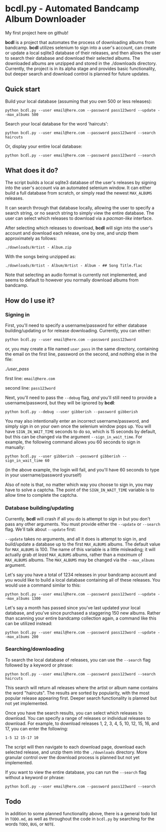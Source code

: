 # bcdl.py - Automated Bandcamp Album Downloader

My first project here on github!

**bcdl** is a project that automates the process of downloading albums from bandcamp. **bcdl** utilizes selenium to sign into a user's account, can create or update a local sqlite3 database of their releases, and then allows the user to search their database and download their selected albums. The downloaded albums are unzipped and stored in the ./downloads directory. Currently, the project is in its alpha stage and provides basic functionality, but deeper search and download control is planned for future updates.

## Quick start

Build your local database (assuming that you own 500 or less releases):

`python bcdl.py --user email@here.com --password pass123word --update --max_albums 500`

Search your local database for the word 'haircuts':

`python bcdl.py --user email@here.com --password pass123word --search haircuts`

Or, display your entire local database:

`python bcdl.py --user email@here.com --password pass123word --search`

## What does it do?

The script builds a local sqlite3 database of the user's releases by signing into the user's account via an automated selenium window. It can either build a full database from scratch, or simply read the newest `MAX_ALBUMS` releases.

It can search through that database locally, allowing the user to specify a search string, or no search string to simply view the entire database. The user can select which releases to download via a *pacman-like* interface.

After selecting which releases to download, **bcdl** will sign into the user's account and download each release, one by one, and unzip them approximately as follows:

`./downloads/Artist - Album.zip`

With the songs being unzipped as:

`./downloads/Artist - Album/Artist - Album - ## Song Title.flac`

Note that selecting an audio format is currently not implemented, and seems to default to however you normally download albums from bandcamp.

## How do I use it?

### Signing in

First, you'll need to specify a username/password for either database building/updating or for release downloading. Currently, you can either:

`python bcdl.py --user email@here.com --password pass123word`

or, you may create a file named `user_pass` in the same directory, containing the email on the first line, password on the second, and nothing else in the file:

*./user_pass*

first line: `email@here.com`

second line: `pass123word`

Next, you'll need to pass the `--debug` flag, *and* you'll still need to provide a username/password, but they will be ignored by **bcdl**:

`python bcdl.py --debug --user gibberish --password gibberish`

You may also intentionally enter an incorrect username/password, and simply sign in on your own once the selenium window pops up. You will have `SIGN_IN_WAIT_TIME` seconds to do so, which is 15 seconds by default, but this can be changed via the argument `--sign_in_wait_time`. For example, the following command allows you 60 seconds to sign in manually:

`python bcdl.py --user gibberish --password gibberish --sign_in_wait_time 60`

(in the above example, the login will fail, and you'll have 60 seconds to type in your username/password yourself)

Also of note is that, no matter which way you choose to sign in, you may have to solve a captcha. The point of the `SIGN_IN_WAIT_TIME` variable is to allow time to complete the captcha.

### Database building/updating

Currently, **bcdl** will crash if all you do is attempt to sign in but you don't pass any other arguments. You must provide either the `--update` or `--search` flag. We'll talk about `--update` first:

`--update` takes no arguments, and all it does is attempt to sign in, and build/update a database up to the first `MAX_ALBUMS` albums. The default value for `MAX_ALBUMS` is 100. The name of this variable is a little misleading; it will actually grab *at least* `MAX_ALBUMS` albums, rather than a *maximum* of `MAX_ALBUMS` albums. The `MAX_ALBUMS` may be changed via the `--max_albums` argument.

Let's say you have a total of 1234 releases in your bandcamp account and you would like to build a local database containing all of these releases. You would use a command similar to this:

`python bcdl.py --user email@here.com --password pass123word --update --max_albums 1300`

Let's say a month has passed since you've last updated your local database, and you've since purchased a staggering 150 new albums. Rather than scanning your entire bandcamp collection again, a command like this can be utilized instead:

`python bcdl.py --user email@here.com --password pass123word --update --max_albums 200`

### Searching/downloading

To search the local database of releases, you can use the `--search` flag followed by a keyword or phrase:

`python bcdl.py --user email@here.com --password pass123word --search haircuts`

This search will return all releases where the artist or album name contains the word "haircuts". The results are sorted by popularity, with the most popular release appearing first. Deeper search functionality is planned but not yet implemented.

Once you have the search results, you can select which releases to download. You can specify a range of releases or individual releases to download. For example, to download releases 1, 2, 3, 4, 5, 10, 12, 15, 16, and 17, you can enter the following:

`1-5 12 15-17 10`

The script will then navigate to each download page, download each selected release, and unzip them into the `./downloads` directory. More granular control over the download process is planned but not yet implemented.

If you want to view the entire database, you can run the `--search` flag without a keyword or phrase:

`python bcdl.py --user email@here.com --password pass123word --search`

## Todo

In addition to some planned functionality above, there is a general todo list in `TODO.md`, as well as throughout the code in `bcdl.py` by searching for the words `TODO`, `BUG`, or `NOTE`.
